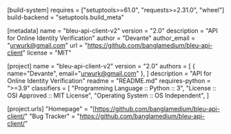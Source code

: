 [build-system]
requires = ["setuptools>=61.0", "requests>=2.31.0", "wheel"]
build-backend = "setuptools.build_meta"

[metadata]
name = "bleu-api-client-v2"
version = "2.0"
description = "API for Online Identity Verification"
author = "Devante"
author_email = "urwurk@gmail.com"
url = "https://github.com/banglamedium/bleu-api-client"
license = "MIT"

[project]
name = "bleu-api-client-v2"
version = "2.0"
authors = [
  { name="Devante", email="urwurk@gmail.com" },
]
description = "API for Online Identity Verification"
readme = "README.md"
requires-python = ">=3.9"
classifiers = [
    "Programming Language :: Python :: 3",
    "License :: OSI Approved :: MIT License",
    "Operating System :: OS Independent",
]

[project.urls]
"Homepage" = "[https://github.com/banglamedium/bleu-api-client/"
"Bug Tracker" = "https://github.com/banglamedium/bleu-api-client/"
